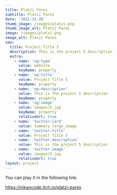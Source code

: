 ```yaml
---
title: Platzi Pares
subtitle: Platzi Pares
date: '2021-11-26'
thumb_image: /images/platzi.png
thumb_image_alt: Platzi Pares
image: /images/platzi.png
image_alt: Platzi Pares
seo:
  title: Project Title 5
  description: This is the project 5 description
  extra:
    - name: 'og:type'
      value: website
      keyName: property
    - name: 'og:title'
      value: Project Title 5
      keyName: property
    - name: 'og:description'
      value: This is the project 5 description
      keyName: property
    - name: 'og:image'
      value: images/5.jpg
      keyName: property
      relativeUrl: true
    - name: 'twitter:card'
      value: summary_large_image
    - name: 'twitter:title'
      value: Project Title 5
    - name: 'twitter:description'
      value: This is the project 5 description
    - name: 'twitter:image'
      value: images/5.jpg
      relativeUrl: true
layout: project
---
```

You can play it in the following link:

<https://nikancode.itch.io/platzi-pares>

